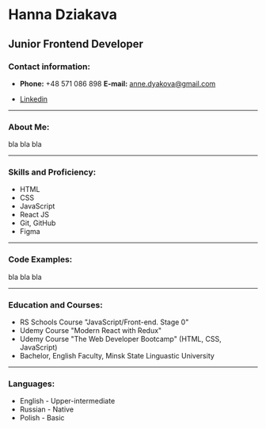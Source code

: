 # Hanna Dziakava

## Junior Frontend Developer

### Contact information:

- **Phone:** +48 571 086 898
  **E-mail:** anne.dyakova@gmail.com

* [Linkedin](https://www.linkedin.com/in/anna-dyakova/)

---

### About Me:

bla bla bla

---

### Skills and Proficiency:

- HTML
- CSS
- JavaScript
- React JS
- Git, GitHub
- Figma

---

### Code Examples:

bla bla bla

---

### Education and Courses:

- RS Schools Course "JavaScript/Front-end. Stage 0"
- Udemy Course "Modern React with Redux"
- Udemy Course "The Web Developer Bootcamp" (HTML, CSS, JavaScript)
- Bachelor, English Faculty, Minsk State Linguastic University

---

### Languages:

- English - Upper-intermediate
- Russian - Native
- Polish - Basic
